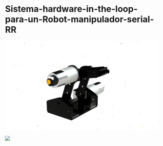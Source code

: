 # Sistema-hardware-in-the-loop-para-un-Robot-manipulador-serial-RR

![Image_Alt](https://github.com/ChivaCable/Dise-o-mecatr-nico-Dise-o-de-un-sistema-hardware-in-the-loop-para-un-Robot-manipulador-serial-RR/blob/f272a01cd7a706f6146c9a469f38829558094698/Estructura/Piezas/ensamble%20final.png)

[![](https://markdown-videos.deta.dev/youtube/pNa6HxGqVhc)](https://youtu.be/pNa6HxGqVhc?si=Ur5IzXqW5Wvq5KLM)
